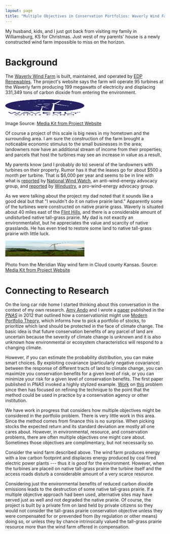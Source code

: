 ```yaml
---
layout: page
title: "Multiple Objectives in Conservation Portfolios: Waverly Wind Farm"
---
```


My husband, kids, and I just got back from visiting my family in
Williamsburg, KS for Christmas. Just west of my parents' house is a
newly constructed wind farm impossible to miss on the horizon.

# Background

The [Waverly Wind Farm](http://waverlywindfarm.com/) is built,
maintained, and operated by [EDP Renewables](http://www.edpr.com/). The
project's website says the farm will operate 95 turbines at the Waverly
farm producing 199 megawatts of electricity and displacing 331,349 tons
of carbon dioxide from entering the environment.

<!-- Its easier to resize the html than markdown-->
<img src="{{site.url}}/images/Waverly_logo.png" width="250px" height="50px" />

Image Source: [Media Kit from Project
Website](http://waverlywindfarm.com/)

Of course a project of this scale is big news in my hometown and the
surrounding area. I am sure the construction of the farm brought a
noticeable economic stimulus to the small businesses in the area;
landowners now have an additional stream of income from their
properties; and parcels that host the turbines may see an increase in
value as a result.

My parents know (and I probably do to) several of the landowners with
turbines on their property. Rumor has it that the leases go for about
$500 a month per turbine. That is $6,000 per year and seems to be in
line with what is
[reported](https://www.wind-watch.org/documents/five-questions-to-ask-before-signing-a-wind-energy-lease/)
by [National Wind Watch](https://www.wind-watch.org/about.php), an
anti-wind-energy advocacy group, and
[reported](http://d3n8a8pro7vhmx.cloudfront.net/windustry/legacy_url/944/Compensation-2009-07-06.pdf?1421782808)
by [Windustry](http://www.windustry.org/), a pro-wind-energy advocacy
group.

As we were talking about the project my dad noted that it sounds like a
good deal but that "I wouldn't do it on native prairie land." Apparently
some of the turbines were constructed on native prairie grass. Waverly
is situated about 40 miles east of the [Flint
Hills](https://en.wikipedia.org/wiki/Flint_Hills), and there is a
considerable amount of undisturbed native tall-grass prairie. My dad is
not exactly an environmentalist, but he appreciates the value and
scarcity of native grasslands. He has even tried to restore some land to
native tall-grass prairie with little luck.

<img src="images\MeridianWayImage_01.jpg" width="250px" height="50px" />

Photo from the Meridian Way wind farm in Cloud county Kansas. Source:
[Media Kit from Project Website](http://waverlywindfarm.com/)

# Connecting to Research


On the long car ride home I started thinking about this conversation in
the context of my own research. [Amy
Ando](http://ace.illinois.edu/directory/amyando) and I wrote a
[paper](http://www.pnas.org/content/109/17/6484.short) published in the
[*PNAS*](http://www.pnas.org/) in 2012 that outlined how a
conservationist might use [Modern Portfolio
Theory](https://en.wikipedia.org/wiki/Modern_portfolio_theory), which
informs how to pick a portfolio of stocks, to prioritize which land
should be protected in the face of climate change. The basic idea is
that future conservation benefits of any parcel of land are uncertain
because the severity of climate change is unknown and it is also unknown
how environmental or ecosystem characteristics will respond to a
changing climate.

However, if you can estimate the probability distribution, you can make
smart choices. By exploiting covariance (particularly negative
covariance) between the response of different tracts of land to climate
change, you can maximize you conservation benefits for a given level of
risk, or you can minimize your risk for a given level of conservation
benefits. The first paper published in *PNAS* invoked a highly stylized
example.
[Work](http://www.sciencedirect.com/science/article/pii/S0928765514000402)
on [this](http://le.uwpress.org/content/91/4/664.refs) problem since
then has focused on refining the technique to the point that the method
could be used in practice by a conservation agency or other institution.

We have work in progress that considers how multiple objectives might be
considered in the portfolio problem. There is very little work in this
area. Since the method comes from finance this is no surprise. When
picking stocks the expected return and its standard deviation are mostly
all one cares about. However, in environmental, resource, and
conservation problems, there are often multiple objectives one might
care about. Sometimes those objectives are complimentary, but not
necessarily so.

Consider the wind farm described above. The wind farm produces energy
with a low carbon footprint and displaces energy produced by coal fired
electric power plants --- thus it is *good* for the environment.
However, when the turbines are placed on native tall-grass prairie the
turbine itself and the access roads disturb a considerable amount of a
very scarce resource.

Considering just the environmental benefits of reduced carbon dioxide
emissions leads to the destruction of some native tall-grass prairie. If
a multiple objective approach had been used, alternative sites may have
served just as well and not degraded the native prairie. Of course, the
project is built by a private firm on land held by private citizens so
they would not consider the tall-grass prairie conservation objective
unless they were compensated for or prevended from (by regulation or
other means) doing so, or unless they by chance intrinsically valued the
tall-grass prairie resource more than the wind farm offered in
compensation.
